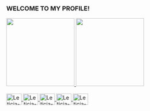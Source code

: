 ### WELCOME TO MY PROFILE!
 <div>
  <a href="https://github.com/LeticiaMagrin">
  <img height="180cm" src="https://github-readme-stats.vercel.app/api?username=LeticiaMagrin&show_icons=true&theme=tokyonight&include_all_commits=true&count_private=true"/>
    <img height="180cm" width src="https://github-readme-stats.vercel.app/api/top-langs/?username=LeticiaMagrin&layout=compact&langs_count-16&theme=tokyonight"/>
  </div>
    
 <div style="display: inline_block"> <br>
      <img align="center" alt="Leticia-HTML" height="30" width="40" src="https://cdn.jsdelivr.net/gh/devicons/devicon/icons/html5/html5-original.svg" />
     <img align="center" alt="Leticia-CSS" height="30" width="40" src="https://cdn.jsdelivr.net/gh/devicons/devicon/icons/css3/css3-original.svg" />
     <img align="center" alt="Leticia-JS" height="30" width="40" src="https://cdn.jsdelivr.net/gh/devicons/devicon/icons/javascript/javascript-original.svg" />
     <img align="center" alt="Leticia-AI" height="30" width="40" src="https://cdn.jsdelivr.net/gh/devicons/devicon/icons/illustrator/illustrator-plain.svg" />
     <img align="center" alt="Leticia-photoshop" height="30" width="40"  src="https://cdn.jsdelivr.net/gh/devicons/devicon/icons/photoshop/photoshop-plain.svg" />
          
          
          
 </div>
          
      
    
